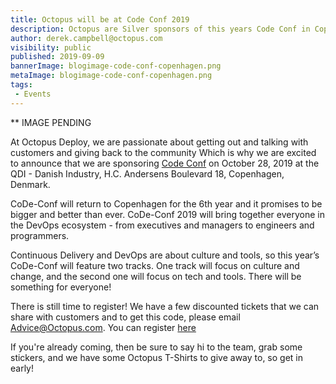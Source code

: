 ```yaml
---
title: Octopus will be at Code Conf 2019
description: Octopus are Silver sponsors of this years Code Conf in Copenhagen. 
author: derek.campbell@octopus.com
visibility: public
published: 2019-09-09
bannerImage: blogimage-code-conf-copenhagen.png
metaImage: blogimage-code-conf-copenhagen.png
tags:
 - Events
---
```


** IMAGE PENDING

At Octopus Deploy, we are passionate about getting out and talking with customers and giving back to the community  Which is why we are excited to announce that we are sponsoring [Code Conf](https://www.code-conf.com/2019/code-conf/) on October 28, 2019 at the QDI - Danish Industry, H.C. Andersens Boulevard 18, Copenhagen, Denmark.

CoDe-Conf will return to Copenhagen for the 6th year and it promises to be bigger and better than ever. CoDe-Conf 2019 will bring together everyone in the DevOps ecosystem - from executives and managers to engineers and programmers.

Continuous Delivery and DevOps are about culture and tools, so this year’s CoDe-Conf will feature two tracks. One track will focus on culture and change, and the second one will focus on tech and tools. There will be something for everyone!

There is still time to register!  We have a few discounted tickets that we can share with customers and to get this code, please email <Advice@Octopus.com>. You can register [here](https://www.code-conf.com/2019/code-conf/#tickets)

If you're already coming, then be sure to say hi to the team, grab some stickers, and we have some Octopus T-Shirts to give away to, so get in early!
